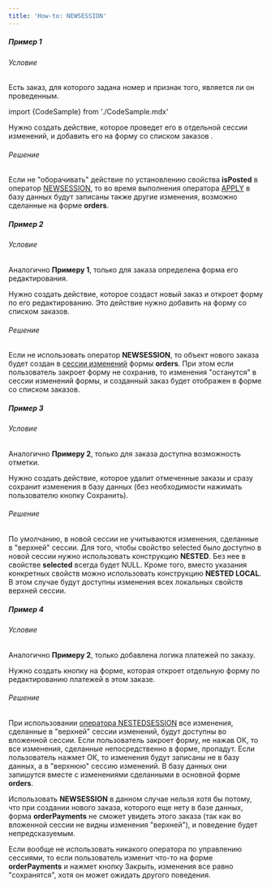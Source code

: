 ```yaml
---
title: 'How-to: NEWSESSION'
---
```


##### Пример 1

###### Условие

Есть заказ, для которого задана номер и признак того, является ли он проведенным.

import {CodeSample} from './CodeSample.mdx'

<CodeSample url="https://ru-documentation.lsfusion.org/sample?file=UseCaseNewSession&block=sample1"/>

Нужно создать действие, которое проведет его в отдельной сессии изменений, и добавить его на форму со списком заказов .

###### Решение

<CodeSample url="https://ru-documentation.lsfusion.org/sample?file=UseCaseNewSession&block=solution1"/>

Если не "оборачивать" действие по установлению свойства **isPosted** в оператор [NEWSESSION](NEWSESSION_operator.md), то во время выполнения оператора [APPLY](APPLY_operator.md) в базу данных будут записаны также другие изменения, возможно сделанные на форме **orders**.

##### Пример 2

###### Условие

Аналогично **Примеру 1**, только для заказа определена форма его редактирования.

<CodeSample url="https://ru-documentation.lsfusion.org/sample?file=UseCaseNewSession&block=sample2"/>

Нужно создать действие, которое создаст новый заказ и откроет форму по его редактированию. Это действие нужно добавить на форму со списком заказов.

###### Решение

<CodeSample url="https://ru-documentation.lsfusion.org/sample?file=UseCaseNewSession&block=solution2"/>

Если не использовать оператор **NEWSESSION**, то объект нового заказа будет создан в [сессии изменений](Change_sessions.md) формы **orders**. При этом если пользователь закроет форму не сохранив, то изменения "останутся" в сессии изменений формы, и созданный заказ будет отображен в форме со списком заказов.

##### Пример 3

###### Условие

Аналогично **Примеру 2**, только для заказа доступна возможность отметки.

<CodeSample url="https://ru-documentation.lsfusion.org/sample?file=UseCaseNewSession&block=sample3"/>

Нужно создать действие, которое удалит отмеченные заказы и сразу сохранит изменения в базу данных (без необходимости нажимать пользователю кнопку Сохранить).

###### Решение

<CodeSample url="https://ru-documentation.lsfusion.org/sample?file=UseCaseNewSession&block=solution3"/>

По умолчанию, в новой сессии не учитываются изменения, сделанные в "верхней" сессии. Для того, чтобы свойство selected было доступно в новой сессии нужно использовать конструкцию **NESTED**. Без нее в свойстве **selected** всегда будет NULL. Кроме того, вместо указания конкретных свойств можно использовать конструкцию **NESTED LOCAL**. В этом случае будут доступны изменения всех локальных свойств верхней сессии.

##### Пример 4

###### Условие

Аналогично **Примеру 2**, только добавлена логика платежей по заказу.

<CodeSample url="https://ru-documentation.lsfusion.org/sample?file=UseCaseNewSession&block=sample4"/>

Нужно создать кнопку на форме, которая откроет отдельную форму по редактированию платежей в этом заказе.

###### Решение

<CodeSample url="https://ru-documentation.lsfusion.org/sample?file=UseCaseNewSession&block=solution4"/>

При использовании [оператора NESTEDSESSION](NESTEDSESSION_operator.md) все изменения, сделанные в "верхней" сессии изменений, будут доступны во вложенной сессии. Если пользователь закроет форму, не нажав ОК, то все изменения, сделанные непосредственно в форме, пропадут. Если пользователь нажмет ОК, то изменения будут записаны не в базу данных, а в "верхнюю" сессию изменений. В базу данных они запишутся вместе с изменениями сделанными в основной форме **orders**.

Использовать **NEWSESSION** в данном случае нельзя хотя бы потому, что при создании нового заказа, которого еще нету в базе данных, форма **orderPayments** не сможет увидеть этого заказа (так как во вложенной сессии не видны изменения "верхней"), и поведение будет непредсказуемым.

Если вообще не использовать никакого оператора по управлению сессиями, то если пользователь изменит что-то на форме **orderPayments** и нажмет кнопку Закрыть, изменения все равно "сохранятся", хотя он может ожидать другого поведения.
